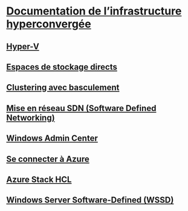 # [Documentation de l’infrastructure hyperconvergée](index.yml)
## [Hyper-V](../virtualization/hyper-v/index.md)
## [Espaces de stockage directs](../storage/storage-spaces/storage-spaces-direct-overview.md)
## [Clustering avec basculement](../failover-clustering/failover-clustering-overview.md)
## [Mise en réseau SDN (Software Defined Networking)](https://docs.microsoft.com/windows-server/networking/sdn/)
## [Windows Admin Center](../manage/windows-admin-center/overview.md)
## [Se connecter à Azure](../azure-hybrid-services/index.md)
## [Azure Stack HCL](https://docs.microsoft.com/azure-stack/operator/azure-stack-hci-overview)
## [Windows Server Software-Defined (WSSD)](https://www.microsoft.com/en-us/cloud-platform/software-defined-datacenter)
